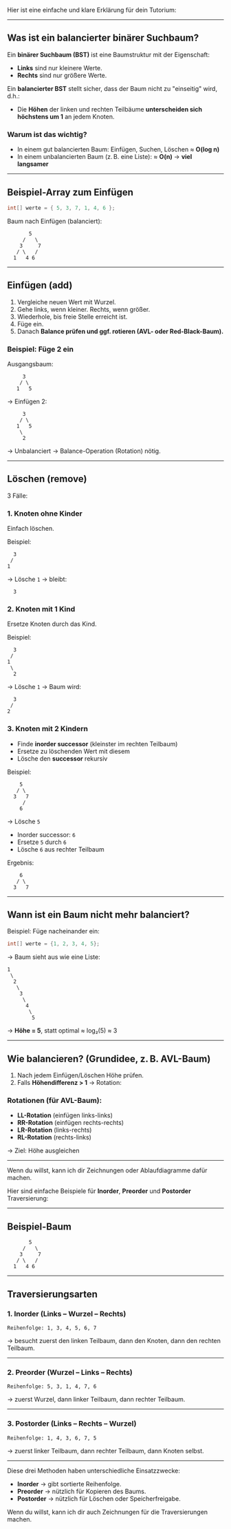 Hier ist eine einfache und klare Erklärung für dein Tutorium:

---

## **Was ist ein balancierter binärer Suchbaum?**

Ein **binärer Suchbaum (BST)** ist eine Baumstruktur mit der Eigenschaft:

* **Links** sind nur kleinere Werte.
* **Rechts** sind nur größere Werte.

Ein **balancierter BST** stellt sicher, dass der Baum nicht zu "einseitig" wird, d.h.:

* Die **Höhen** der linken und rechten Teilbäume **unterscheiden sich höchstens um 1** an jedem Knoten.

### **Warum ist das wichtig?**

* In einem gut balancierten Baum: Einfügen, Suchen, Löschen ≈ **O(log n)**
* In einem unbalancierten Baum (z. B. eine Liste): ≈ **O(n)** → **viel langsamer**

---

## **Beispiel-Array zum Einfügen**

```java
int[] werte = { 5, 3, 7, 1, 4, 6 };
```

Baum nach Einfügen (balanciert):

```
       5
     /   \
    3     7
   / \   /
  1   4 6
```

---

## **Einfügen (add)**

1. Vergleiche neuen Wert mit Wurzel.
2. Gehe links, wenn kleiner. Rechts, wenn größer.
3. Wiederhole, bis freie Stelle erreicht ist.
4. Füge ein.
5. Danach **Balance prüfen und ggf. rotieren (AVL- oder Red-Black-Baum).**

### Beispiel: Füge 2 ein

Ausgangsbaum:

```
     3
    / \
   1   5
```

→ Einfügen 2:

```
     3
    / \
   1   5
    \
     2
```

→ Unbalanciert → Balance-Operation (Rotation) nötig.

---

## **Löschen (remove)**

3 Fälle:

### 1. **Knoten ohne Kinder**

Einfach löschen.

Beispiel:

```
  3
 /
1
```

→ Lösche `1` → bleibt:

```
  3
```

### 2. **Knoten mit 1 Kind**

Ersetze Knoten durch das Kind.

Beispiel:

```
  3
 /
1
 \
  2
```

→ Lösche `1` → Baum wird:

```
  3
 /
2
```

### 3. **Knoten mit 2 Kindern**

* Finde **inorder successor** (kleinster im rechten Teilbaum)
* Ersetze zu löschenden Wert mit diesem
* Lösche den **successor** rekursiv

Beispiel:

```
    5
   / \
  3   7
     /
    6
```

→ Lösche `5`

* Inorder successor: `6`
* Ersetze `5` durch `6`
* Lösche `6` aus rechter Teilbaum

Ergebnis:

```
    6
   / \
  3   7
```

---

## **Wann ist ein Baum nicht mehr balanciert?**

Beispiel: Füge nacheinander ein:

```java
int[] werte = {1, 2, 3, 4, 5};
```

→ Baum sieht aus wie eine Liste:

```
1
 \
  2
   \
    3
     \
      4
       \
        5
```

→ **Höhe = 5**, statt optimal ≈ log₂(5) ≈ 3

---

## **Wie balancieren? (Grundidee, z. B. AVL-Baum)**

1. Nach jedem Einfügen/Löschen Höhe prüfen.
2. Falls **Höhendifferenz > 1** → Rotation:

### **Rotationen (für AVL-Baum):**

* **LL-Rotation** (einfügen links-links)
* **RR-Rotation** (einfügen rechts-rechts)
* **LR-Rotation** (links-rechts)
* **RL-Rotation** (rechts-links)

→ Ziel: Höhe ausgleichen

---

Wenn du willst, kann ich dir Zeichnungen oder Ablaufdiagramme dafür machen.


Hier sind einfache Beispiele für **Inorder**, **Preorder** und **Postorder** Traversierung:

---

## Beispiel-Baum

```
       5
     /   \
    3     7
   / \   /
  1   4 6
```

---

## Traversierungsarten

### 1. **Inorder** (Links – Wurzel – Rechts)

```text
Reihenfolge: 1, 3, 4, 5, 6, 7
```

→ besucht zuerst den linken Teilbaum, dann den Knoten, dann den rechten Teilbaum.

---

### 2. **Preorder** (Wurzel – Links – Rechts)

```text
Reihenfolge: 5, 3, 1, 4, 7, 6
```

→ zuerst Wurzel, dann linker Teilbaum, dann rechter Teilbaum.

---

### 3. **Postorder** (Links – Rechts – Wurzel)

```text
Reihenfolge: 1, 4, 3, 6, 7, 5
```

→ zuerst linker Teilbaum, dann rechter Teilbaum, dann Knoten selbst.

---

Diese drei Methoden haben unterschiedliche Einsatzzwecke:

* **Inorder** → gibt sortierte Reihenfolge.
* **Preorder** → nützlich für Kopieren des Baums.
* **Postorder** → nützlich für Löschen oder Speicherfreigabe.

Wenn du willst, kann ich dir auch Zeichnungen für die Traversierungen machen.
